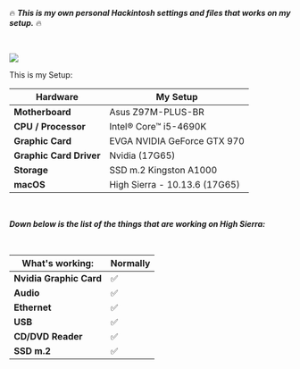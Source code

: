 :fire: ***This is my own personal Hackintosh settings and files that works on my setup.*** :fire: <br />

<br />

![](https://i.imgur.com/GGkK8UG.png)

This is my Setup:

|Hardware|My Setup|
|---|---|
|**Motherboard**|Asus Z97M-PLUS-BR|
|**CPU / Processor**|Intel® Core™ i5-4690K|
|**Graphic Card**|EVGA NVIDIA GeForce GTX 970|
|**Graphic Card Driver**|Nvidia (17G65)|
|**Storage**|SSD m.2 Kingston A1000|
|**macOS**|High Sierra - 10.13.6 (17G65)|

<br />

***Down below is the list of the things that are working on High Sierra:*** <br />

<br />

|What's working:|Normally|
|---|---|
|**Nvidia Graphic Card**|:white_check_mark:|
|**Audio**|:white_check_mark:|
|**Ethernet**|:white_check_mark:|
|**USB**|:white_check_mark:|
|**CD/DVD Reader**|:white_check_mark:|
|**SSD m.2**|:white_check_mark:|


![]()
![]()
![]()
![]()
![]()
![]()
![]()
![]()
![]()
![]()
![]()
![]()
![]()
![]()
![]()
![]()
![]()
![]()
![]()
![]()
![]()
